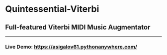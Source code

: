 # Quintessential-Viterbi
## Full-featured Viterbi MIDI Music Augmentator

***

### Live Demo: https://asigalov61.pythonanywhere.com/
